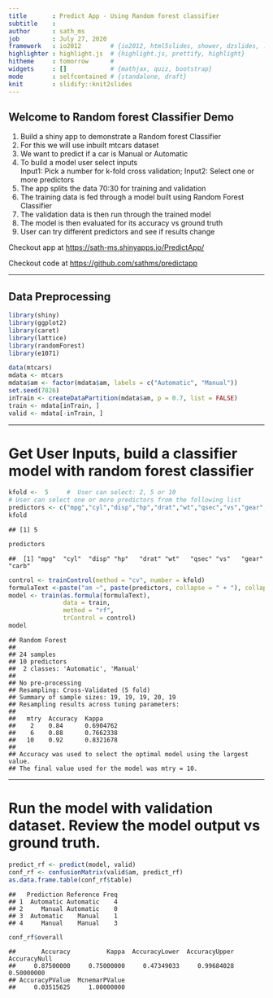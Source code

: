 ```yaml
---
title       : Predict App - Using Random forest classifier
subtitle    : 
author      : sath_ms
job         : July 27, 2020
framework   : io2012        # {io2012, html5slides, shower, dzslides, ...}
highlighter : highlight.js  # {highlight.js, prettify, highlight}
hitheme     : tomorrow      # 
widgets     : []            # {mathjax, quiz, bootstrap}
mode        : selfcontained # {standalone, draft}
knit        : slidify::knit2slides
---
```


## Welcome to Random forest Classifier Demo

1. Build a shiny app to demonstrate a Random forest Classifier
2. For this we will use inbuilt mtcars dataset
3. We want to predict if a car is Manual or Automatic
4. To build a model user select inputs  
    Input1: Pick a number for k-fold cross validation; 
    Input2: Select one or more predictors
5. The app splits the data 70:30 for training and validation
6. The training data is fed through a model built using Random Forest Classifier
7. The validation data is then run through the trained model
8. The model is then evaluated for its accuracy vs ground truth
9. User can try different predictors and see if results change

Checkout app at https://sath-ms.shinyapps.io/PredictApp/

Checkout code at https://github.com/sathms/predictapp




---

## Data Preprocessing


```r
library(shiny)
library(ggplot2)
library(caret)
library(lattice)
library(randomForest)
library(e1071)

data(mtcars)
mdata <- mtcars
mdata$am <- factor(mdata$am, labels = c("Automatic", "Manual"))
set.seed(7826)
inTrain <- createDataPartition(mdata$am, p = 0.7, list = FALSE)
train <- mdata[inTrain, ]
valid <- mdata[-inTrain, ]
```

---

# Get User Inputs, build a classifier model with random forest classifier


```r
kfold <-  5     #  User can select: 2, 5 or 10
# User can select one or more predictors from the following list
predictors <- c("mpg","cyl","disp","hp","drat","wt","qsec","vs","gear","carb")
kfold
```

```
## [1] 5
```

```r
predictors
```

```
##  [1] "mpg"  "cyl"  "disp" "hp"   "drat" "wt"   "qsec" "vs"   "gear" "carb"
```


```r
control <- trainControl(method = "cv", number = kfold)
formulaText <-paste("am ~", paste(predictors, collapse = " + "), collapse = " ")
model <- train(as.formula(formulaText),
               data = train,
               method = "rf",
               trControl = control)
model
```

```
## Random Forest 
## 
## 24 samples
## 10 predictors
##  2 classes: 'Automatic', 'Manual' 
## 
## No pre-processing
## Resampling: Cross-Validated (5 fold) 
## Summary of sample sizes: 19, 19, 19, 20, 19 
## Resampling results across tuning parameters:
## 
##   mtry  Accuracy  Kappa    
##    2    0.84      0.6904762
##    6    0.88      0.7662338
##   10    0.92      0.8321678
## 
## Accuracy was used to select the optimal model using the largest value.
## The final value used for the model was mtry = 10.
```

---

# Run the model with validation dataset. Review the model output vs ground truth.


```r
predict_rf <- predict(model, valid)
conf_rf <- confusionMatrix(valid$am, predict_rf)
as.data.frame.table(conf_rf$table)
```

```
##   Prediction Reference Freq
## 1  Automatic Automatic    4
## 2     Manual Automatic    0
## 3  Automatic    Manual    1
## 4     Manual    Manual    3
```

```r
conf_rf$overall
```

```
##       Accuracy          Kappa  AccuracyLower  AccuracyUpper   AccuracyNull 
##     0.87500000     0.75000000     0.47349033     0.99684028     0.50000000 
## AccuracyPValue  McnemarPValue 
##     0.03515625     1.00000000
```
